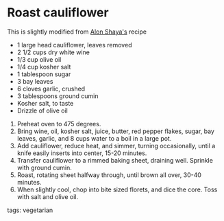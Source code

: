 Roast cauliflower
==================

This is slightly modified from [Alon Shaya's](http://www.bonappetit.com/recipe/whole-roasted-cauliflower-with-whipped-goat-cheese) recipe

* 1 large head cauliflower, leaves removed
* 2 1/2 cups dry white wine
* 1/3 cup olive oil
* 1/4 cup kosher salt
* 1 tablespoon sugar
* 3 bay leaves
* 6 cloves garlic, crushed
* 3 tablespoons ground cumin
* Kosher salt, to taste
* Drizzle of olive oil

1. Preheat oven to 475 degrees.
2. Bring wine, oil, kosher salt, juice, butter, red pepper flakes, sugar, bay leaves, garlic, and 8 cups water to a boil in a large pot.
3. Add cauliflower, reduce heat, and simmer, turning occasionally, until a knife easily inserts into center, 15-20 minutes.
4. Transfer cauliflower to a rimmed baking sheet, draining well. Sprinkle with ground cumin.
5. Roast, rotating sheet halfway through, until brown all over, 30-40 minutes.
6. When slightly cool, chop into bite sized florets, and dice the core. Toss with salt and olive oil.

tags: vegetarian